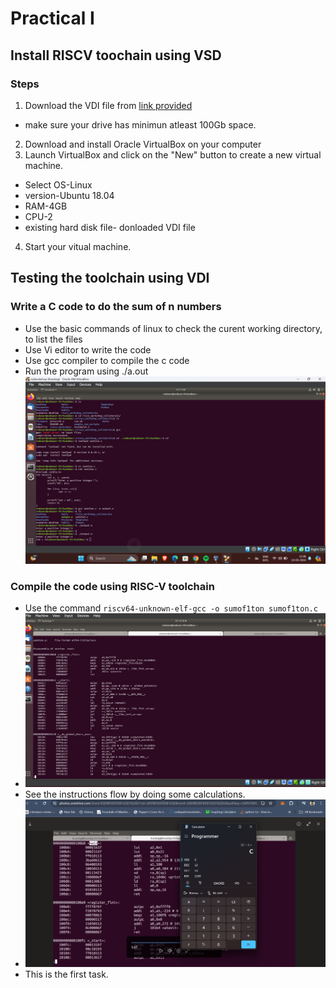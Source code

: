 # Practical I
## Install RISCV toochain using VSD
### Steps
1. Download the VDI file from [link provided](https://forgefunder.com/~kunal/riscv_workshop.vdi)
- make sure your drive has minimun atleast 100Gb space.
2. Download and install Oracle VirtualBox on your computer
3. Launch VirtualBox and click on the "New" button to create a new virtual machine. 
- Select OS-Linux 
- version-Ubuntu 18.04 
- RAM-4GB
- CPU-2
- existing hard disk file- donloaded VDI file
4. Start your vitual machine.
## Testing the toolchain using VDI 
### Write a C code to do the sum of n numbers

- Use the basic commands of linux to check the curent working directory, to list the files
- Use Vi editor to write the code 
- Use gcc compiler to compile the c code 
- Run the program using ./a.out
![Here is the output of the program.](../images/practical1/Screenshot%20(2).png)
### Compile the code using RISC-V toolchain
- Use the command `riscv64-unknown-elf-gcc -o sumof1ton sumof1ton.c`
- ![](../images/practical1/Screenshot%202024-05-24%20121854.png)
- See the instructions flow by doing some  calculations.
- ![](../images/practical1/Screenshot%202024-05-24%20123248.png)
- This is the first task.





